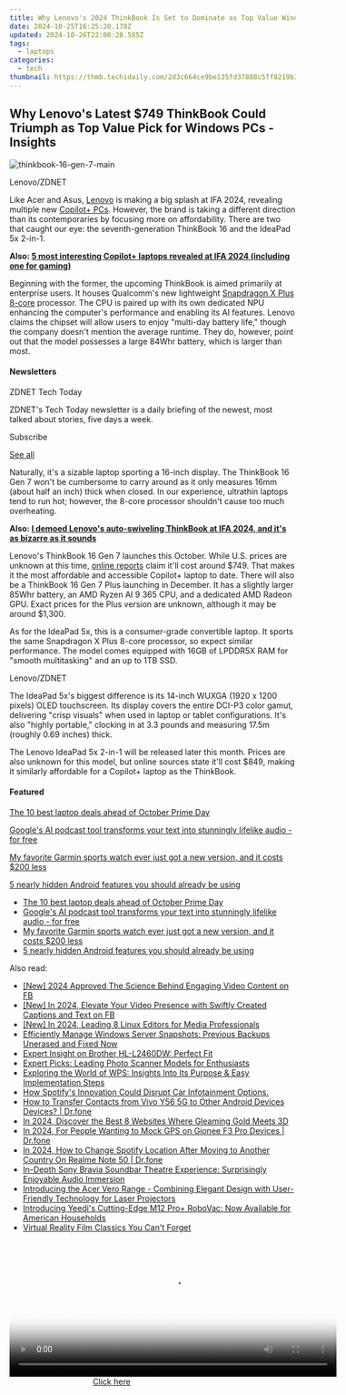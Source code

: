 ```yaml
---
title: Why Lenovo's 2024 ThinkBook Is Set to Dominate as Top Value Window Laptop for Just $749
date: 2024-10-25T16:25:20.178Z
updated: 2024-10-26T22:00:28.585Z
tags:
  - laptops
categories:
  - tech
thumbnail: https://thmb.techidaily.com/2d3c664ce9be135fd37888c5ff8219b3062ccd69d1f4c4bde112a2f9adac51f0.jpg
---
```


## Why Lenovo's Latest $749 ThinkBook Could Triumph as Top Value Pick for Windows PCs - Insights

![thinkbook-16-gen-7-main](https://www.zdnet.com/a/img/resize/1615333ccf74d9d8c810c00f6ff14c89c70fc8be/2024/09/05/bea438b9-0add-478a-aec7-8eb46fd2634c/thinkbook-16-gen-7-main.jpg?auto=webp&width=1280)

Lenovo/ZDNET

Like Acer and Asus, [Lenovo](https://www.zdnet.com/topic/lenovo/) is making a big splash at IFA 2024, revealing multiple new [Copilot+ PCs](https://www.zdnet.com/article/every-copilot-pc-microsoft-just-announced-to-take-on-apples-m3-macbooks/). However, the brand is taking a different direction than its contemporaries by focusing more on affordability. There are two that caught our eye: the seventh-generation ThinkBook 16 and the IdeaPad 5x 2-in-1.

**Also: [5 most interesting Copilot+ laptops revealed at IFA 2024 (including one for gaming)](https://www.zdnet.com/article/5-most-interesting-copilot-laptops-revealed-at-ifa-2024-including-one-for-gaming/)**

Beginning with the former, the upcoming ThinkBook is aimed primarily at enterprise users. It houses Qualcomm's new lightweight [Snapdragon X Plus 8-core](https://www.qualcomm.com/news/releases/2024/09/qualcomm-expands-performance-leadership-to-more-copilot--pc-user) processor. The CPU is paired up with its own dedicated NPU enhancing the computer's performance and enabling its AI features. Lenovo claims the chipset will allow users to enjoy "multi-day battery life," though the company doesn't mention the average runtime. They do, however, point out that the model possesses a large 84Whr battery, which is larger than most.

#### Newsletters

ZDNET Tech Today

ZDNET's Tech Today newsletter is a daily briefing of the newest, most talked about stories, five days a week.

 Subscribe

[See all](https://www.zdnet.com/newsletters/)

Naturally, it's a sizable laptop sporting a 16-inch display. The ThinkBook 16 Gen 7 won't be cumbersome to carry around as it only measures 16mm (about half an inch) thick when closed. In our experience, ultrathin laptops tend to run hot; however, the 8-core processor shouldn't cause too much overheating.

**Also: [I demoed Lenovo's auto-swiveling ThinkBook at IFA 2024, and it's as bizarre as it sounds](https://www.zdnet.com/article/i-demoed-lenovos-auto-swiveling-thinkbook-at-ifa-2024-and-its-as-bizarre-as-it-sounds/)**

Lenovo's ThinkBook 16 Gen 7 launches this October. While U.S. prices are unknown at this time, [online reports](https://www.androidauthority.com/lenovo-cheapest-snapdragon-x-laptop-3478521/) claim it'll cost around $749\. That makes it the most affordable and accessible Copilot+ laptop to date. There will also be a ThinkBook 16 Gen 7 Plus launching in December. It has a slightly larger 85Whr battery, an AMD Ryzen AI 9 365 CPU, and a dedicated AMD Radeon GPU. Exact prices for the Plus version are unknown, although it may be around $1,300.

As for the IdeaPad 5x, this is a consumer-grade convertible laptop. It sports the same Snapdragon X Plus 8-core processor, so expect similar performance. The model comes equipped with 16GB of LPDDR5X RAM for "smooth multitasking" and an up to 1TB SSD.

Lenovo/ZDNET

The IdeaPad 5x's biggest difference is its 14-inch WUXGA (1920 x 1200 pixels) OLED touchscreen. Its display covers the entire DCI-P3 color gamut, delivering "crisp visuals" when used in laptop or tablet configurations. It's also "highly portable," clocking in at 3.3 pounds and measuring 17.5m (roughly 0.69 inches) thick.

The Lenovo IdeaPad 5x 2-in-1 will be released later this month. Prices are also unknown for this model, but online sources state it'll cost $849, making it similarly affordable for a Copilot+ laptop as the ThinkBook.

#### Featured

[The 10 best laptop deals ahead of October Prime Day](https://www.zdnet.com/article/best-early-prime-day-laptop-deals-2024/ "The 10 best laptop deals ahead of October Prime Day")

[Google's AI podcast tool transforms your text into stunningly lifelike audio - for free](https://www.zdnet.com/article/googles-ai-podcast-tool-transforms-your-text-into-stunningly-lifelike-audio-for-free/ "Google's AI podcast tool transforms your text into stunningly lifelike audio - for free")

[My favorite Garmin sports watch ever just got a new version, and it costs $200 less](https://www.zdnet.com/article/my-favorite-garmin-sports-watch-ever-just-got-a-new-version-and-it-costs-200-less/ "My favorite Garmin sports watch ever just got a new version, and it costs $200 less")

[5 nearly hidden Android features you should already be using](https://www.zdnet.com/article/5-nearly-hidden-android-features-you-should-already-be-using/ "5 nearly hidden Android features you should already be using")

* [The 10 best laptop deals ahead of October Prime Day](https://www.zdnet.com/article/best-early-prime-day-laptop-deals-2024/ "The 10 best laptop deals ahead of October Prime Day")
* [Google's AI podcast tool transforms your text into stunningly lifelike audio - for free](https://www.zdnet.com/article/googles-ai-podcast-tool-transforms-your-text-into-stunningly-lifelike-audio-for-free/ "Google's AI podcast tool transforms your text into stunningly lifelike audio - for free")
* [My favorite Garmin sports watch ever just got a new version, and it costs $200 less](https://www.zdnet.com/article/my-favorite-garmin-sports-watch-ever-just-got-a-new-version-and-it-costs-200-less/ "My favorite Garmin sports watch ever just got a new version, and it costs $200 less")
* [5 nearly hidden Android features you should already be using](https://www.zdnet.com/article/5-nearly-hidden-android-features-you-should-already-be-using/ "5 nearly hidden Android features you should already be using")

<ins class="adsbygoogle"
     style="display:block"
     data-ad-format="autorelaxed"
     data-ad-client="ca-pub-7571918770474297"
     data-ad-slot="1223367746"></ins>

<ins class="adsbygoogle"
     style="display:block"
     data-ad-client="ca-pub-7571918770474297"
     data-ad-slot="8358498916"
     data-ad-format="auto"
     data-full-width-responsive="true"></ins>

<span class="atpl-alsoreadstyle">Also read:</span>
<div><ul>
<li><a href="https://facebook-video-recording.techidaily.com/new-2024-approved-the-science-behind-engaging-video-content-on-fb/"><u>[New] 2024 Approved The Science Behind Engaging Video Content on FB</u></a></li>
<li><a href="https://facebook-video-recording.techidaily.com/new-in-2024-elevate-your-video-presence-with-swiftly-created-captions-and-text-on-fb/"><u>[New] In 2024, Elevate Your Video Presence with Swiftly Created Captions and Text on FB</u></a></li>
<li><a href="https://youtube-lab.techidaily.com/n-2024-leading-8-linux-editors-for-media-professionals/"><u>[New] In 2024, Leading 8 Linux Editors for Media Professionals</u></a></li>
<li><a href="https://discover-comparisons.techidaily.com/efficiently-manage-windows-server-snapshots-previous-backups-unerased-and-fixed-now/"><u>Efficiently Manage Windows Server Snapshots: Previous Backups Unerased and Fixed Now</u></a></li>
<li><a href="https://hardware-reviews.techidaily.com/expert-insight-on-brother-hl-l2460dw-perfect-fit/"><u>Expert Insight on Brother HL-L2460DW: Perfect Fit</u></a></li>
<li><a href="https://hardware-reviews.techidaily.com/expert-picks-leading-photo-scanner-models-for-enthusiasts/"><u>Expert Picks: Leading Photo Scanner Models for Enthusiasts</u></a></li>
<li><a href="https://hardware-reviews.techidaily.com/exploring-the-world-of-wps-insights-into-its-purpose-and-easy-implementation-steps/"><u>Exploring the World of WPS: Insights Into Its Purpose & Easy Implementation Steps</u></a></li>
<li><a href="https://hardware-reviews.techidaily.com/how-spotifys-innovation-could-disrupt-car-infotainment-options/"><u>How Spotify's Innovation Could Disrupt Car Infotainment Options.</u></a></li>
<li><a href="https://blog-min.techidaily.com/how-to-transfer-contacts-from-vivo-y56-5g-to-other-android-devices-devices-drfone-by-drfone-transfer-from-android-transfer-from-android/"><u>How to Transfer Contacts from Vivo Y56 5G to Other Android Devices Devices? | Dr.fone</u></a></li>
<li><a href="https://fox-helps.techidaily.com/in-2024-discover-the-best-8-websites-where-gleaming-gold-meets-3d/"><u>In 2024, Discover the Best 8 Websites Where Gleaming Gold Meets 3D</u></a></li>
<li><a href="https://android-location.techidaily.com/in-2024-for-people-wanting-to-mock-gps-on-gionee-f3-pro-devices-drfone-by-drfone-virtual/"><u>In 2024, For People Wanting to Mock GPS on Gionee F3 Pro Devices | Dr.fone</u></a></li>
<li><a href="https://review-topics.techidaily.com/in-2024-how-to-change-spotify-location-after-moving-to-another-country-on-realme-note-50-drfone-by-drfone-virtual-android/"><u>In 2024, How to Change Spotify Location After Moving to Another Country On Realme Note 50 | Dr.fone</u></a></li>
<li><a href="https://hardware-reviews.techidaily.com/in-depth-sony-bravia-soundbar-theatre-experience-surprisingly-enjoyable-audio-immersion/"><u>In-Depth Sony Bravia Soundbar Theatre Experience: Surprisingly Enjoyable Audio Immersion</u></a></li>
<li><a href="https://hardware-reviews.techidaily.com/introducing-the-acer-vero-range-combining-elegant-design-with-user-friendly-technology-for-laser-projectors/"><u>Introducing the Acer Vero Range - Combining Elegant Design with User-Friendly Technology for Laser Projectors</u></a></li>
<li><a href="https://hardware-reviews.techidaily.com/introducing-yeedis-cutting-edge-m12-proplus-robovac-now-available-for-american-households/"><u>Introducing Yeedi's Cutting-Edge M12 Pro+ RoboVac: Now Available for American Households</u></a></li>
<li><a href="https://extra-hints.techidaily.com/virtual-reality-film-classics-you-cant-forget/"><u>Virtual Reality Film Classics You Can't Forget</u></a></li>
</ul></div>

<!-- affiliate ads begin -->
<span id="1983473">
					<video width="576" height="240" style="cursor:pointer"
           poster="//a.impactradius-go.com/display-clicktoplayimage/1983473.png"
           onclick="if(!this.playClicked){this.play();this.setAttribute('controls',true);this.playClicked=true;}">
	   <source src="//a.impactradius-go.com/display-ad/22993-1983473">
	   <img src="//a.impactradius-go.com/display-clicktoplayimage/1983473.png" style="border: none; height: 100%; width: 100%; object-fit: contain">
	</video>
	<div style="width:360px;text-align:center"><a href="javascript:window.open(decodeURIComponent('https%3A%2F%2Fhomestyler.sjv.io%2Fc%2F5597632%2F1983473%2F22993'), '_blank');void(0);">Click here</a></div>
</span>
<img height="0" width="0" src="https://imp.pxf.io/i/5597632/1983473/22993" style="position:absolute;visibility:hidden;" border="0" />
<!-- affiliate ads end -->

